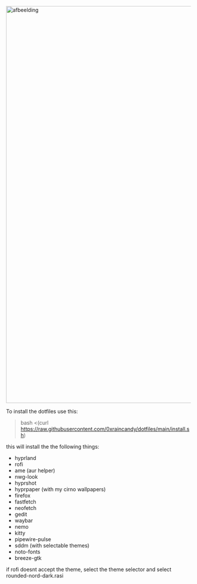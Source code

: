 <img width="1920" height="1080" alt="afbeelding" src="https://github.com/user-attachments/assets/fa717683-0413-42b7-8f5a-3569f7f6ec6d" />

To install the dotfiles use this:

> bash <(curl https://raw.githubusercontent.com/0xraincandy/dotfiles/main/install.sh)

this will install the the following things:
- hyprland
- rofi
- ame (aur helper)
- nwg-look
- hyprshot
- hyprpaper (with my cirno wallpapers)
- firefox
- fastfetch
- neofetch
- gedit
- waybar
- nemo
- kitty
- pipewire-pulse
- sddm (with selectable themes)
- noto-fonts
- breeze-gtk

if rofi doesnt accept the theme, select the theme selector and select rounded-nord-dark.rasi
